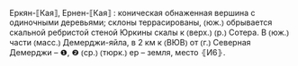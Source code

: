 ---
---

Еркян-⟦Кая⟧, Ернен-⟦Кая⟧
: коническая обнаженная вершина с одиночными деревьями; склоны террасированы, ⦅юж.⦆ обрывается скальной ребристой стеной Юркины скалы к ⦅верх.⦆ ⦅р.⦆ Сотера. В ⦅юж.⦆ части ⦅масс.⦆ Демерджи-яйла, в 2 км к ⦅ВЮВ⦆ от ⦅г.⦆ Северная Демерджи – ❶, ❷ ⦅ср.⦆ ⦅тюрк.⦆ ер – земля, место ⦃И6⦄.
